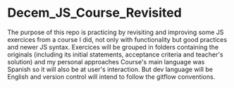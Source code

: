 # Decem_JS_Course_Revisited
The purpose of this repo is practicing by revisiting and improving some JS exercices from a course I did, not only with functionality but good practices and newer JS syntax.  Exercices will be grouped in folders containing the originals (including its initial statements, acceptance criteria and teacher's solution) and my personal approaches  Course's main language was Spanish so it will also be at user's interaction. But dev language will be English and version control will intend to follow the gitflow conventions.
